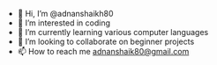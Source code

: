 - 👋 Hi, I’m @adnanshaikh80
- 👀 I’m interested in coding
- 🌱 I’m currently learning various computer languages 
- 💞️ I’m looking to collaborate on beginner projects
- 📫 How to reach me adnanshaik80@gmail.com

<!---
adnanshaikh80/adnanshaikh80 is a ✨ special ✨ repository because its `README.md` (this file) appears on your GitHub profile.
You can click the Preview link to take a look at your changes.
--->
